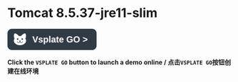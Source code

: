 # Tomcat 8.5.37-jre11-slim

<a href="https://www.vsplate.com/?docker-compose=https://github.com/vsplate/dcenvs/tomcat/8.5.37-jre11-slim"><img alt="VSPLATE GO" src="https://raw.githubusercontent.com/vsplate/images/master/vsgo_btn.png" width="200px"></a>

**Click the `VSPLATE GO` button to launch a demo online / 点击`VSPLATE GO`按钮创建在线环境**